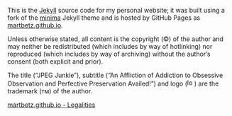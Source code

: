 This is the [Jekyll](https://jekyllrb.com) source code for my personal website; it was built using a fork of the [minima](https://github.com/jekyll/minima) Jekyll theme and is hosted by GitHub Pages as [martbetz.github.io](martbetz.github.io).

Unless otherwise stated, all content is the copyright (©) of the author and may neither be redistributed (which includes by way of hotlinking) nor reproduced (which includes by way of archiving) without the author’s consent (both explicit and prior).

The title (“JPEG Junkie”), subtitle (“An Affliction of Addiction to Obsessive Observation and Perfective Preservation Availed!”) and logo (<img src="/favicon.ico" alt="logo" width="16px">) are the trademark (ᴛᴍ) of the author.

[martbetz.github.io - Legalities](https://martbetz.github.io/terms-and-conditions.html)
